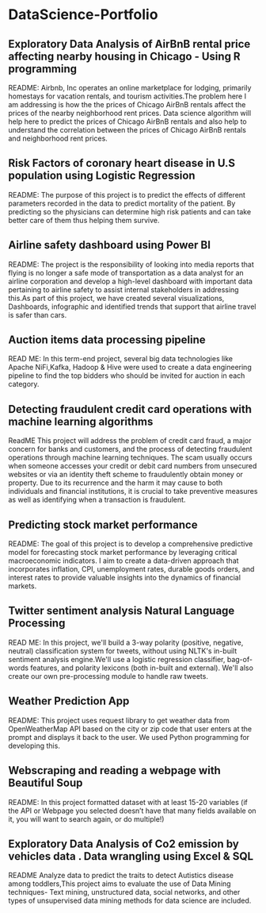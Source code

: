 # DataScience-Portfolio
## Exploratory Data Analysis of AirBnB rental price affecting nearby housing in Chicago - Using R programming
README:
Airbnb, Inc operates an online marketplace for lodging, primarily homestays for vacation rentals, and tourism activities.The problem here I am addressing is how the the prices of Chicago AirBnB rentals affect the prices of the nearby neighborhood rent prices. Data science algorithm will help here to predict the prices of Chicago AirBnB rentals and also help to understand the correlation between the prices of Chicago AirBnB rentals and neighborhood rent prices.




## Risk Factors of coronary heart disease in U.S population using Logistic Regression 
README:
The purpose of this project is to predict the effects of different parameters recorded in the data to predict mortality of the patient. By predicting so the physicians can determine high risk patients and can take better care of them thus helping them survive.

## Airline safety dashboard using Power BI 
README:
The project is  the responsibility of looking into media reports that flying is no longer a safe mode of transportation as a data analyst for an airline corporation and develop a high-level dashboard with important data pertaining to airline safety to assist internal stakeholders in addressing this.As part of this project, we have created several visualizations, Dashboards, infographic and identified trends that support that airline travel is safer than cars. 




## Auction items data processing pipeline 
READ ME:
In this term-end project, several big data technologies like Apache NiFi,Kafka, Hadoop & Hive were used to create a data engineering pipeline to find the top bidders who should be invited for auction in each category. 

## Detecting fraudulent credit card operations with machine learning algorithms
ReadME 
This project will address the problem of credit card fraud, a major concern for banks and customers, and the process of detecting fraudulent operations through machine learning techniques.
The scam usually occurs when someone accesses your credit or debit card numbers from unsecured websites or via an identity theft scheme to fraudulently obtain money or property. Due to its recurrence and the harm it may cause to both individuals and financial institutions, it is crucial to take preventive measures as well as identifying when a transaction is fraudulent.

## Predicting stock market performance 
README:
The goal of this project is to develop a comprehensive predictive model for forecasting stock market performance by leveraging critical macroeconomic indicators. I aim to create a data-driven approach that incorporates inflation, CPI, unemployment rates, durable goods orders, and interest rates to provide valuable insights into the dynamics of financial markets.


## Twitter sentiment analysis Natural Language Processing
READ ME:
In this project, we'll build a 3-way polarity (positive, negative, neutral) classification system for tweets, without using NLTK's in-built sentiment analysis engine.We'll use a logistic regression classifier, bag-of-words features, and polarity lexicons (both in-built and external). We'll also create our own pre-processing module to handle raw tweets.

## Weather Prediction App
README:
 This project uses request library to get weather data from OpenWeatherMap API based on the city or zip code that user enters at the prompt and displays it back to the user. We used Python programming for developing this.

## Webscraping and reading a webpage with Beautiful Soup 
README:
In this project formatted dataset with at least 15-20 variables (if the API or Webpage you selected doesn’t have that many fields available on it, you will want to search again, or do multiple!)


## Exploratory Data Analysis of Co2 emission by vehicles data . Data wrangling using Excel & SQL 
README
Analyze data to predict the traits to detect Autistics disease among toddlers,This project aims to evaluate the use of Data Mining techniques- Text mining, unstructured data, social networks, and other types of unsupervised data mining methods for data science are included.


